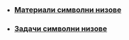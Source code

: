 - ### [Материали символни низове](https://github.com/Justsvetoslavov/Introduction_to_programming_FMI-2021-2022/blob/main/Sem.%2006/String-Streams.pdf)
- ### [Задачи символни низове](https://github.com/Justsvetoslavov/Introduction_to_programming_FMI-2021-2022/tree/main/Sem.%2006/Cstring_string)